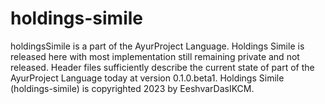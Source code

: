 # holdings-simile
holdingsSimile is a part of the AyurProject Language. Holdings Simile is released here with most implementation still remaining private and not released. Header files sufficiently describe the current state of part of the AyurProject Language today at version 0.1.0.beta1. Holdings Simile (holdings-simile) is copyrighted 2023 by EeshvarDasIKCM.
